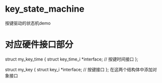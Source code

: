 # key_state_machine
按键驱动的状态机demo
# 对应硬件接口部分
struct my_key_time
{
    struct key_time_i *interface; // 按键时间接口
};

struct my_key
{
    struct key_i *interface; // 按键接口
};
在这两个结构体中添加对象接口
